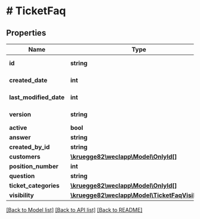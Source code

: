 # # TicketFaq

## Properties

Name | Type | Description | Notes
------------ | ------------- | ------------- | -------------
**id** | **string** |  | [optional] [readonly]
**created_date** | **int** |  | [optional] [readonly]
**last_modified_date** | **int** |  | [optional] [readonly]
**version** | **string** |  | [optional] [readonly]
**active** | **bool** |  | [optional]
**answer** | **string** |  | [optional]
**created_by_id** | **string** |  | [optional]
**customers** | [**\kruegge82\weclapp\Model\OnlyId[]**](OnlyId.md) |  | [optional]
**position_number** | **int** |  | [optional]
**question** | **string** |  | [optional]
**ticket_categories** | [**\kruegge82\weclapp\Model\OnlyId[]**](OnlyId.md) |  | [optional]
**visibility** | [**\kruegge82\weclapp\Model\TicketFaqVisibility**](TicketFaqVisibility.md) |  | [optional]

[[Back to Model list]](../../README.md#models) [[Back to API list]](../../README.md#endpoints) [[Back to README]](../../README.md)
